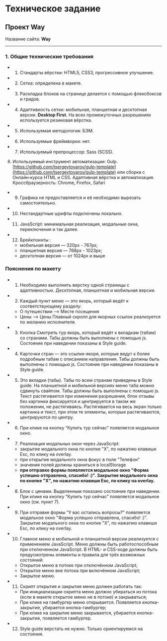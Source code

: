 # Техническое задание

## Проект Way

Название сайта: **Way**

---

### 1. Общие технические требования
- 1. Стандарты вёрстки: HTML5, CSS3, прогрессивное улучшение.
- 2. Сетка: определена в макете.
- 3. Раскладка блоков на странице делается с помощью флексбоксов и гридов.
- 4. Адаптивность сетки: мобильная, планшетная и десктопная версии. **Desktop First.** На всех промежуточных разрешениях используется резиновая вёрстка.
- 5. Используемая методология: БЭМ.
- 6. Используемые фреймворки: нет.
- 7. Используемый препроцессор: Sass (SCSS).
8. Используемый инструмент автоматизации: Gulp. [https://github.com/tsergeytovarov/gulp-template](https://github.com/tsergeytovarov/gulp-template) или сборка с Онлайн‑курса HTML и CSS. Адаптивная вёрстка и автоматизация. Кроссбраузерность: Chrome, Firefox, Safari
- 9. Графика не предоставляется и её необходимо вырезать самостоятельно.
- 10. Нестандартные шрифты подключены локально.
- 11. JavaScript: минимальная реализация, модальные окна, переключения и так далее.
- 12. Брейкпоинты :
  - мобильная версия — 320px - 767px;
  - планшетная версия — 768px - 1023px;
  - десктопная версия — от 1024px и выше

### **Пояснения по макету**

- 1. Необходимо выполнить верстку одной страницы с адаптивностью. Десктопная, планшетная и мобильная версии.
- 2. Каждый пункт меню — это якорь, который ведёт к соответствующему разделу:
    - О путешествии —> Месте посещения
    - Цены —> Цены
    Плавный скролл для якорных ссылок реализуется по желанию исполнителя.
- 3. Кнопка Смотреть тур якорь, который ведёт к вкладкам (табам) со странами. Табы должны быть выполнены с помощью js. Состояние при наведении показаны в Style guide.
- 4. Карточки стран — это ссылки-якоря, которые ведут к более подробным табам с описанием направления. Табы должны быть выполнены с помощью js. Состояние при наведении показаны в Style guide.
- 5. Это вкладки (табы). Табы по всем странам приведены в Style guide. На планшетной и мобильной версиях меню таба можно сдвинуть свайпом. Табы должны быть выполнены с помощью js.  Текст растягивается при изменении разрешения, блок отзывы без картинки фиксируется и центрируется в таком же положении, не растягиваясь. Растягивается на весь экран только картинка и текст, при этом те элементы, которые растягиваются, центрируются по центру.
- 6. При клике на кнопку “Купить тур сейчас” появляется модальное окно.
- 7. Реализация модальных окон через JavaScript:
    - закрытие модального окна по кнопке "Х", по нажатию клавиши Esc, по клику на overlay.
    - при открытие модального окна фокус в поле "Телефон"
    - значения полей должны храниться в localStorage
    - **при отправке формы появляется модальное окно "Форма успешно отправлена, спасибо! :)". Закрытие модального окна по кнопке "Х", по нажатию клавиши Esc, по клику на overlay.**
- 8. Блок с ценами. Выделенным показано состояние при наведении. При клике на кнопку “Купить тур сейчас” появляется модальное окно (см. пункт 7).
- 9. При отправке формы “У вас остались вопросы?” появляется модальное окно "Форма успешно отправлена, спасибо! :)". Закрытие модального окна по кнопке "Х", по нажатию клавиши Esc, по клику на overlay.
- 10. Главное меню в мобильной и планшетной версии реализуется с применением JavaScript. Меню должны быть работоспособным при отключенном JavaScript.
  В HTML- и CSS-коде должны быть предусмотрены элементы и правила для трёх возможных состояний:
  - Открытое меню в потоке при отключённом JavaScript;
  - Открытое меню вне потока при включённом JavaScript;
  - Закрытое меню.
- 11. Скрипт открытия и закрытия меню должен работать так:
  - При инициализации скрипта меню должно убираться из потока (если в макете открытое меню не в потоке) и закрываться;
  - При клике на гамбургер меню открывается. Появляется кнопка-закрытие, убирается кнопка-гамбургер;
  - При клике на закрытие меню закрывается, убирается кнопка-закрытие, появляется гамбургер.
- 12. Style guide верстать не нужно. Только ориентируемся на состояния.
